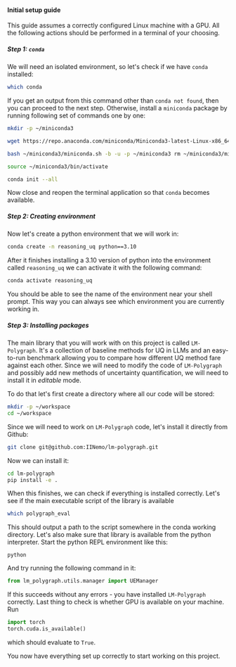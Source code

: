 #### Initial setup guide

This guide assumes a correctly configured Linux machine with a GPU. All the following actions should be performed in a terminal of your choosing.

##### Step 1: `conda`

We will need an isolated environment, so let's check if we have `conda` installed:

```bash
which conda
```

If you get an output from this command other than `conda not found`, then you can proceed to the next step. Otherwise, install a `miniconda` package by running following set of commands one by one:

```bash
mkdir -p ~/miniconda3 

wget https://repo.anaconda.com/miniconda/Miniconda3-latest-Linux-x86_64.sh -O ~/miniconda3/miniconda.sh

bash ~/miniconda3/miniconda.sh -b -u -p ~/miniconda3 rm ~/miniconda3/miniconda.sh

source ~/miniconda3/bin/activate

conda init --all
```

Now close and reopen the terminal application so that `conda` becomes available.

##### Step 2: Creating environment

Now let's create a python environment that we will work in:

```bash
conda create -n reasoning_uq python==3.10
```

After it finishes installing a 3.10 version of python into the environment called `reasoning_uq` we can activate it with the following command:

```bash
conda activate reasoning_uq
```

You should be able to see the name of the environment near your shell prompt. This way you can always see which environment you are currently working in.

##### Step 3: Installing packages

The main library that you will work with on this project is called `LM-Polygraph`. It's a collection of baseline methods for UQ in LLMs and an easy-to-run benchmark allowing you to compare how different UQ method fare against each other. Since we will need to modify the code of `LM-Polygraph` and possibly add new methods of uncertainty quantification, we will need to install it in _editable_ mode. 

To do that let's first create a directory where all our code will be stored:

```bash
mkdir -p ~/workspace
cd ~/workspace
```

Since we will need to work on `LM-Polygraph` code, let's install it directly from Github:

```bash
git clone git@github.com:IINemo/lm-polygraph.git
```

Now we can install it:

```bash
cd lm-polygraph
pip install -e .
```

When this finishes, we can check if everything is installed correctly. Let's see if the main executable script of the library is available

```bash
which polygraph_eval
```

This should output a path to the script somewhere in the conda working directory. Let's also make sure that library is available from the python interpreter. Start the python REPL environment like this:

```
python
```

And try running the following command in it:

```python
from lm_polygraph.utils.manager import UEManager
```

If this succeeds without any errors - you have installed `LM-Polygraph` correctly. Last thing to check is whether GPU is available on your machine. Run

```python
import torch
torch.cuda.is_available()
```

which should evaluate to `True`.

You now have everything set up correctly to start working on this project.
